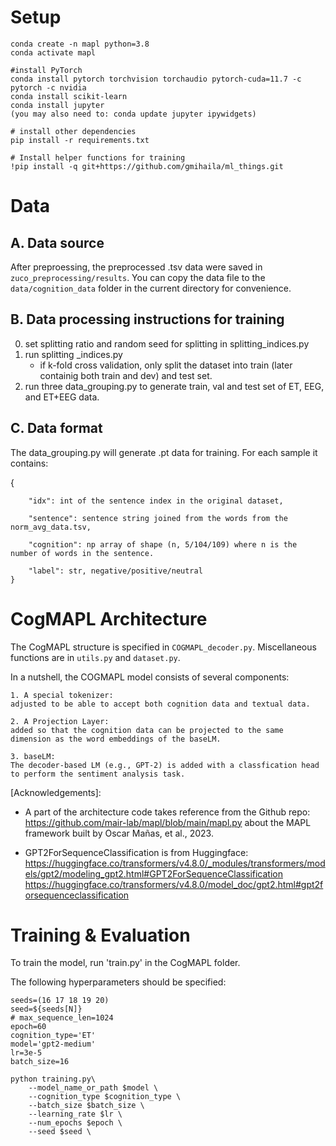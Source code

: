 # Setup
```
conda create -n mapl python=3.8
conda activate mapl

#install PyTorch
conda install pytorch torchvision torchaudio pytorch-cuda=11.7 -c pytorch -c nvidia
conda install scikit-learn
conda install jupyter
(you may also need to: conda update jupyter ipywidgets)

# install other dependencies
pip install -r requirements.txt

# Install helper functions for training
!pip install -q git+https://github.com/gmihaila/ml_things.git

```

# Data

## A. Data source

After preproessing, the preprocessed .tsv data were saved in `zuco_preprocessing/results`. You can copy the data file to the `data/cognition_data` folder in the current directory for convenience.


## B. Data processing instructions for training
0. set splitting ratio and random seed for splitting in splitting_indices.py
1. run splitting _indices.py
    - if k-fold cross validation, only split the dataset into train (later containig both train and dev) and test set.
2. run three data_grouping.py to generate train, val and test set of ET, EEG, and ET+EEG data.

## C. Data format
The data_grouping.py will generate .pt data for training. For each sample it contains:

{
        
        "idx": int of the sentence index in the original dataset,
        
        "sentence": sentence string joined from the words from the norm_avg_data.tsv,
        
        "cognition": np array of shape (n, 5/104/109) where n is the number of words in the sentence.

        "label": str, negative/positive/neutral
    }


# CogMAPL Architecture

The CogMAPL structure is specified in `COGMAPL_decoder.py`. Miscellaneous functions are in `utils.py` and `dataset.py`. 

In a nutshell, the COGMAPL model consists of several components:

    1. A special tokenizer:
    adjusted to be able to accept both cognition data and textual data.

    2. A Projection Layer: 
    added so that the cognition data can be projected to the same dimension as the word embeddings of the baseLM.

    3. baseLM: 
    The decoder-based LM (e.g., GPT-2) is added with a classfication head to perform the sentiment analysis task.


[Acknowledgements]:

- A part of the architecture code takes reference from the Github repo:
https://github.com/mair-lab/mapl/blob/main/mapl.py about the MAPL framework built by Oscar Mañas, et al., 2023.

- GPT2ForSequenceClassification is from Huggingface:
https://huggingface.co/transformers/v4.8.0/_modules/transformers/models/gpt2/modeling_gpt2.html#GPT2ForSequenceClassification
https://huggingface.co/transformers/v4.8.0/model_doc/gpt2.html#gpt2forsequenceclassification


# Training & Evaluation

To train the model, run 'train.py' in the CogMAPL folder.

The following hyperparameters should be specified:

```
seeds=(16 17 18 19 20)
seed=${seeds[N]}
# max_sequence_len=1024
epoch=60
cognition_type='ET'
model='gpt2-medium'
lr=3e-5
batch_size=16

python training.py\
    --model_name_or_path $model \
    --cognition_type $cognition_type \
    --batch_size $batch_size \
    --learning_rate $lr \
    --num_epochs $epoch \
    --seed $seed \
```